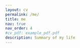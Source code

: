 ```yaml
---
layout: cv
permalink: /me/
title: me
nav: true
nav_order: 4
#cv_pdf: example_pdf.pdf
description: Summary of my life
---
```

